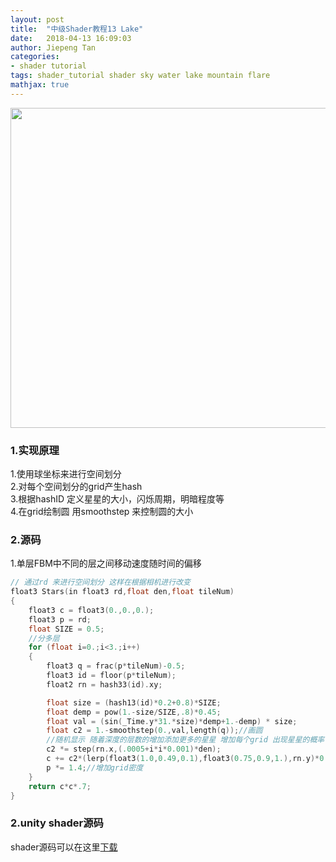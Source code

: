 ```yaml
---
layout: post
title:  "中级Shader教程13 Lake"
date:   2018-04-13 16:09:03
author: Jiepeng Tan
categories: 
- shader tutorial
tags: shader_tutorial shader sky water lake mountain flare
mathjax: true
---
```

<p align="center"> <img src="http://127.0.0.1:4000/assets/img/blog/ShaderTutorial3D/Stars/head.gif" width="512"/></p>
<p align="center"></p>  



### 1.实现原理  
1.使用球坐标来进行空间划分  
2.对每个空间划分的grid产生hash  
3.根据hashID 定义星星的大小，闪烁周期，明暗程度等  
4.在grid绘制圆 用smoothstep 来控制圆的大小  


### 2.源码

1.单层FBM中不同的层之间移动速度随时间的偏移  

```c
// 通过rd 来进行空间划分 这样在根据相机进行改变
float3 Stars(in float3 rd,float den,float tileNum)
{
    float3 c = float3(0.,0.,0.);
    float3 p = rd;
    float SIZE = 0.5;
    //分多层
    for (float i=0.;i<3.;i++)
    {
        float3 q = frac(p*tileNum)-0.5;
        float3 id = floor(p*tileNum);
        float2 rn = hash33(id).xy;

        float size = (hash13(id)*0.2+0.8)*SIZE; 
        float demp = pow(1.-size/SIZE,.8)*0.45;
        float val = (sin(_Time.y*31.*size)*demp+1.-demp) * size;
        float c2 = 1.-smoothstep(0.,val,length(q));//画圆
        //随机显示 随着深度的层数的增加添加更多的星星 增加每个grid 出现星星的概率
        c2 *= step(rn.x,(.0005+i*i*0.001)*den);
        c += c2*(lerp(float3(1.0,0.49,0.1),float3(0.75,0.9,1.),rn.y)*0.25+0.75);//不同的亮度
        p *= 1.4;//增加grid密度
    }
    return c*c*.7;
}
```


### 2.unity shader源码
shader源码可以在这里[下载][1]


  [1]: https://github.com/JiepengTan/FishManShaderTutorial
